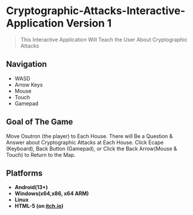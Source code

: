 # Cryptographic-Attacks-Interactive-Application Version 1

> This Interactive Application Will Teach the User About Cryptographic Attacks

## Navigation

* WASD
* Arrow Keys
* Mouse
* Touch
* Gamepad

## Goal of The Game
Move Osutron (the player) to Each House. There will Be a Question & Answer about Cryptographic Attacks at Each House. Click Ecape (Keyboard), Back Button (Gamepad), or Click the Back Arrow(Mouse & Touch) to Return to the Map.

## Platforms

* <b>Android(13+)
* <b> Windows(x64,x86, x64 ARM) </b>
* <b> Linux </b>
* <b> HTML-5 (on [itch.io](https://paulgamerboy101.itch.io/cryptographic-attacks-interactive-application)) </b>

